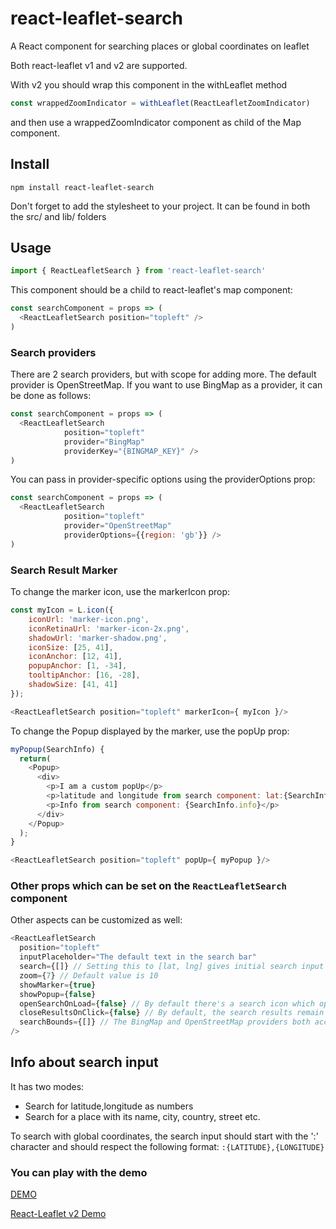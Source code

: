 # react-leaflet-search
A React component for searching places or global coordinates on leaflet

Both react-leaflet v1 and v2 are supported.

With v2 you should wrap this component in the withLeaflet method
```javascript
const wrappedZoomIndicator = withLeaflet(ReactLeafletZoomIndicator)
```
and then use a wrappedZoomIndicator component as child of the Map component.


## Install

```npm
npm install react-leaflet-search
```

Don't forget to add the stylesheet to your project. It can be found in both the src/ and lib/ folders


## Usage
```javascript
import { ReactLeafletSearch } from 'react-leaflet-search'
```

This component should be a child to react-leaflet's map component:
```javascript
const searchComponent = props => (
  <ReactLeafletSearch position="topleft" />
)
```

### Search providers

There are 2 search providers, but with scope for adding more.  The default provider is OpenStreetMap. If you want to use BingMap as a provider, it can be done as follows:
```javascript
const searchComponent = props => (
  <ReactLeafletSearch
            position="topleft"
            provider="BingMap"
            providerKey="{BINGMAP_KEY}" />
)
```

You can pass in provider-specific options using the providerOptions prop:
```javascript
const searchComponent = props => (
  <ReactLeafletSearch
            position="topleft"
            provider="OpenStreetMap"
            providerOptions={{region: 'gb'}} />
)
```

### Search Result Marker

To change the marker icon, use the markerIcon prop:
```javascript
const myIcon = L.icon({
    iconUrl: 'marker-icon.png',
    iconRetinaUrl: 'marker-icon-2x.png',
    shadowUrl: 'marker-shadow.png',
    iconSize: [25, 41],
    iconAnchor: [12, 41],
    popupAnchor: [1, -34],
    tooltipAnchor: [16, -28],
    shadowSize: [41, 41]
});

<ReactLeafletSearch position="topleft" markerIcon={ myIcon }/>
```

To change the Popup displayed by the marker, use the popUp prop:

```javascript
myPopup(SearchInfo) {
  return(
    <Popup>
      <div>
        <p>I am a custom popUp</p>
        <p>latitude and longitude from search component: lat:{SearchInfo.latLng[0]} lng:{SearchInfo.latLng[1]}</p>
        <p>Info from search component: {SearchInfo.info}</p>
      </div>
    </Popup>
  );
}

<ReactLeafletSearch position="topleft" popUp={ myPopup }/>
```
### Other props which can be set on the `ReactLeafletSearch` component
Other aspects can be customized as well:

```javascript
<ReactLeafletSearch
  position="topleft"
  inputPlaceholder="The default text in the search bar"
  search={[]} // Setting this to [lat, lng] gives initial search input to the component and map flies to that coordinates, its like search from props not from user
  zoom={7} // Default value is 10
  showMarker={true}
  showPopup={false}
  openSearchOnLoad={false} // By default there's a search icon which opens the input when clicked. Setting this to true opens the search by default.
  closeResultsOnClick={false} // By default, the search results remain when you click on one, and the map flies to the location of the result. But you might want to save space on your map by closing the results when one is clicked. The results are shown again (without another search) when focus is returned to the search input.
  searchBounds={[]} // The BingMap and OpenStreetMap providers both accept bounding coordinates in [se,nw] format. Note that in the case of OpenStreetMap, this only weights the results and doesn't exclude things out of bounds.
/>
```


## Info about search input
It has two modes:
- Search for latitude,longitude as numbers
- Search for a place with its name, city, country, street etc.

To search with global coordinates, the search input should start with the ':' character and should respect the following format: `:{LATITUDE},{LONGITUDE}`


### You can play with the demo

[DEMO](https://tumerorkun.github.io/react-leaflet-components-examples/)

[React-Leaflet v2 Demo](https://tumerorkun.github.io/react-leaflet-v2-tests/)
